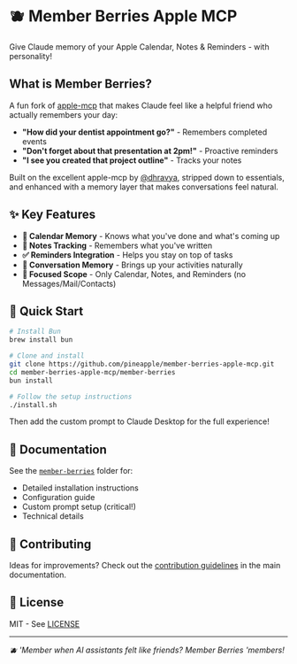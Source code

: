 # 🫐 Member Berries Apple MCP

Give Claude memory of your Apple Calendar, Notes & Reminders - with personality!

## What is Member Berries?

A fun fork of [apple-mcp](https://github.com/dhravya/apple-mcp) that makes Claude feel like a helpful friend who actually remembers your day:

- **"How did your dentist appointment go?"** - Remembers completed events
- **"Don't forget about that presentation at 2pm!"** - Proactive reminders
- **"I see you created that project outline"** - Tracks your notes

Built on the excellent apple-mcp by [@dhravya](https://github.com/dhravya), stripped down to essentials, and enhanced with a memory layer that makes conversations feel natural.

## ✨ Key Features

- **📅 Calendar Memory** - Knows what you've done and what's coming up
- **📝 Notes Tracking** - Remembers what you've written
- **✅ Reminders Integration** - Helps you stay on top of tasks
- **🧠 Conversation Memory** - Brings up your activities naturally
- **🎯 Focused Scope** - Only Calendar, Notes, and Reminders (no Messages/Mail/Contacts)

## 🚀 Quick Start

```bash
# Install Bun
brew install bun

# Clone and install
git clone https://github.com/pineapple/member-berries-apple-mcp.git
cd member-berries-apple-mcp/member-berries
bun install

# Follow the setup instructions
./install.sh
```

Then add the custom prompt to Claude Desktop for the full experience!

## 📖 Documentation

See the [`member-berries`](./member-berries) folder for:
- Detailed installation instructions
- Configuration guide
- Custom prompt setup (critical!)
- Technical details

## 🤝 Contributing

Ideas for improvements? Check out the [contribution guidelines](./member-berries/README.md#contributing) in the main documentation.

## 📄 License

MIT - See [LICENSE](./member-berries/LICENSE)

---

*🫐 'Member when AI assistants felt like friends? Member Berries 'members!*
